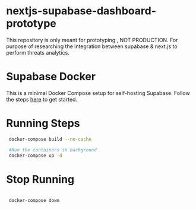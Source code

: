 # nextjs-supabase-dashboard-prototype

This repository is only meant for prototyping , NOT PRODUCTION. For purpose of researching the integration between supabase &amp; next.js to perform threats analytics. 

# Supabase Docker

This is a minimal Docker Compose setup for self-hosting Supabase. Follow the steps [here](https://supabase.com/docs/guides/hosting/docker) to get started.

# Running Steps

```bash
 docker-compose build --no-cache
```

```bash
 #Run the containers in background
 docker-compose up -d
```

# Stop Running

```bash
 
 docker-compose down
```




